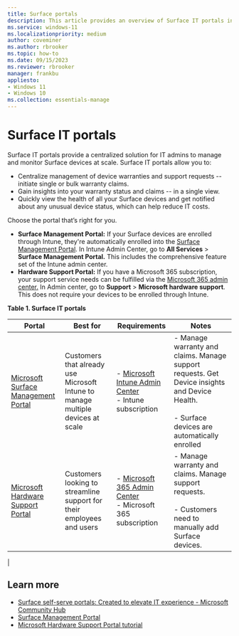 ```yaml
---
title: Surface portals
description: This article provides an overview of Surface IT portals including the Surface Management Portal and the Hardware Support Portal.
ms.service: windows-11
ms.localizationpriority: medium
author: coveminer
ms.author: rbrooker
ms.topic: how-to
ms.date: 09/15/2023
ms.reviewer: rbrooker
manager: frankbu
appliesto:
- Windows 11
- Windows 10
ms.collection: essentials-manage
---
```


# Surface IT portals

Surface IT portals provide a centralized solution for IT admins to manage and monitor Surface devices at scale. Surface IT portals allow you to:

- Centralize management of device warranties and support requests -- initiate single or bulk warranty claims.
- Gain insights into your warranty status and claims -- in a single view.
- Quickly view the health of all your Surface devices and get notified about any unusual device status, which can help reduce IT costs.

Choose the portal that’s right for you.

- **Surface Management Portal:** If your Surface devices are enrolled through Intune, they're automatically enrolled into the [Surface Management Portal](https://endpoint.microsoft.com/#view/Microsoft_Azure_Surface/SurfaceManagement.ReactView). In Intune Admin Center, go to **All Services** > **Surface Management Portal.** This includes the comprehensive feature set of the Intune admin center.
- **Hardware Support Portal:** If you have a Microsoft 365 subscription, your support service needs can be fulfilled via the [Microsoft 365 admin center.](https://admin.microsoft.com/Adminportal/Home#/support/microsofthardwaresupport) In Admin center, go to **Support** > **Microsoft hardware support**. This does not require your devices to be enrolled through Intune.

**Table 1. Surface IT portals**

| Portal                                                                                                                              | Best for                                                                          | Requirements                                                                                             | Notes                                             |
| ----------------------------------------------------------------------------------------------------------------------------------- | --------------------------------------------------------------------------------- | -------------------------------------------------------------------------------------------------------- | ------------------------------------------------- |
| [Microsoft Surface Management Portal](surface-management-portal.md)                          | Customers  that already use Microsoft Intune to manage multiple devices at scale | - [Microsoft Intune Admin Center](https://endpoint.microsoft.com/)<br>- Intune subscription     | -  Manage warranty and claims. Manage support requests. Get Device insights and Device Health. <br><br> - Surface devices are automatically enrolled       |
| [Microsoft Hardware Support Portal](/surface/media/microsoft-hardware-support-portal-tutorial.pdf) | Customers  looking to streamline support for their employees and users            | - [Microsoft 365 Admin Center](https://admin.microsoft.com/AdminPortal/)<br>- Microsoft 365 subscription | - Manage warranty and claims. Manage support requests. <br><br> - Customers need to manually add Surface devices. 
|

## Learn more

- [Surface self-serve portals: Created to elevate IT experience - Microsoft Community Hub](https://techcommunity.microsoft.com/t5/surface-it-pro-blog/surface-self-serve-portals-created-to-elevate-it-experience/ba-p/1419002)
- [Surface Management Portal](surface-management-portal.md)
- [Microsoft Hardware Support Portal tutorial](/surface/media/microsoft-hardware-support-portal-tutorial.pdf)
